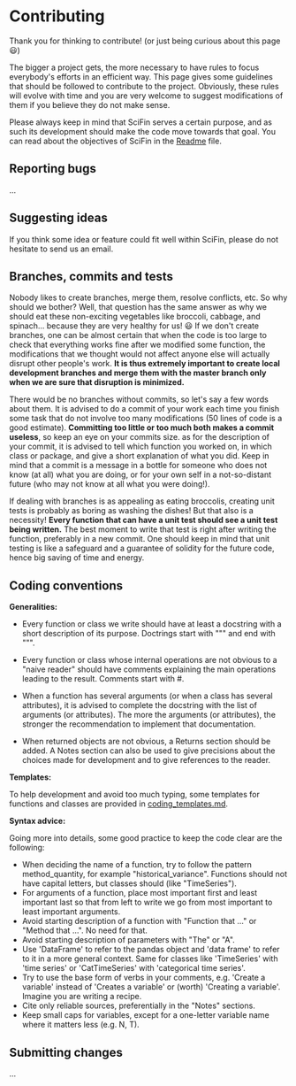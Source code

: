 # Contributing

Thank you for thinking to contribute! (or just being curious about this page :smiley:)

The bigger a project gets, the more necessary to have rules to focus everybody's efforts in an efficient way.
This page gives some guidelines that should be followed to contribute to the project. Obviously, these rules will evolve with time and you are very welcome to suggest modifications of them if you believe they do not make sense.

Please always keep in mind that SciFin serves a certain purpose, and as such its development should make the code move towards that goal. You can read about the objectives of SciFin in the [Readme](https://github.com/SciFin-Team/SciFin/blob/master/README.md) file.


## Reporting bugs

...


## Suggesting ideas

If you think some idea or feature could fit well within SciFin, please do not hesitate to send us an email.



## Branches, commits and tests

Nobody likes to create branches, merge them, resolve conflicts, etc. So why should we bother? Well, that question has the same answer as why we should eat these non-exciting vegetables like broccoli, cabbage, and spinach... because they are very healthy for us! :smiley: If we don't create branches, one can be almost certain that when the code is too large to check that everything works fine after we modified some function, the modifications that we thought would not affect anyone else will actually disrupt other people's work. **It is thus extremely important to create local development branches and merge them with the master branch only when we are sure that disruption is minimized.**

There would be no branches without commits, so let's say a few words about them. It is advised to do a commit of your work each time you finish some task that do not involve too many modifications (50 lines of code is a good estimate). **Committing too little or too much both makes a commit useless**, so keep an eye on your commits size. as for the description of your commit, it is advised to tell which function you worked on, in which class or package, and give a short explanation of what you did. Keep in mind that a commit is a message in a bottle for someone who does not know (at all) what you are doing, or for your own self in a not-so-distant future (who may not know at all what you were doing!).

If dealing with branches is as appealing as eating broccolis, creating unit tests is probably as boring as washing the dishes! But that also is a necessity! **Every function that can have a unit test should see a unit test being written.** The best moment to write that test is right after writing the function, preferably in a new commit. One should keep in mind that unit testing is like a safeguard and a guarantee of solidity for the future code, hence big saving of time and energy.



## Coding conventions

**Generalities:**

- Every function or class we write should have at least a docstring with a short description of its purpose. Doctrings start with """ and end with """.

- Every function or class whose internal operations are not obvious to a "naive reader" should have comments explaining the main operations leading to the result. Comments start with #.

- When a function has several arguments (or when a class has several attributes), it is advised to complete the docstring with the list of arguments (or attributes). The more the arguments (or attributes), the stronger the recommendation to implement that documentation.

- When returned objects are not obvious, a Returns section should be added. A Notes section can also be used to give precisions about the choices made for development and to give references to the reader.


**Templates:**

To help development and avoid too much typing, some templates for functions and classes are provided in [coding_templates.md](https://github.com/SciFin-Team/SciFin/wiki/docs/coding_templates.md).


**Syntax advice:**

Going more into details, some good practice to keep the code clear are the following:

- When deciding the name of a function, try to follow the pattern method_quantity, for example "historical_variance". Functions should not have capital letters, but classes should (like "TimeSeries").
- For arguments of a function, place most important first and least important last so that from left to write we go from most important to least important arguments.
- Avoid starting description of a function with "Function that ..." or "Method that ...". No need for that.
- Avoid starting description of parameters with "The" or "A".
- Use 'DataFrame' to refer to the pandas object and 'data frame' to refer to it in a more general context. Same for classes like 'TimeSeries' with 'time series' or 'CatTimeSeries' with 'categorical time series'.
- Try to use the base form of verbs in your comments, e.g. 'Create a variable' instead of 'Creates a variable' or (worth) 'Creating a variable'. Imagine you are writing a recipe.
- Cite only reliable sources, preferentially in the "Notes" sections.
- Keep small caps for variables, except for a one-letter variable name where it matters less (e.g. N, T).


## Submitting changes


...

